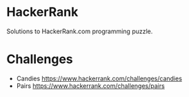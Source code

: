 # HackerRank

Solutions to HackerRank.com programming puzzle.

# Challenges
- Candies <https://www.hackerrank.com/challenges/candies>
- Pairs <https://www.hackerrank.com/challenges/pairs>
